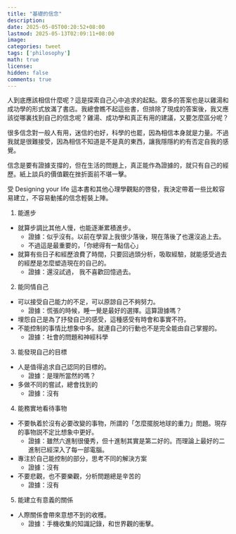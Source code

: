 ```yaml
---
title: "基礎的信念"
description: 
date: 2025-05-05T00:20:52+08:00
lastmod: 2025-05-13T02:09:11+08:00
image: 
categories: tweet
tags: ['philosophy']
math: true
license: 
hidden: false
comments: true
---
```


人到底應該相信什麼呢？這是探索自己心中追求的起點。眾多的答案也是以雞湯和成功學的形式放滿了書店。我總會瞧不起這些書，但排除了現成的答案後，我又應該從哪裏找到自己的信念呢？雞湯、成功學和真正有用的建議，又要怎麼區分呢？

很多信念對一般人有用，迷信的也好，科學的也罷，因為相信本身就是力量。不過我就是很難接受，因為相信不知道是不是真的東西，讓我隱隱約約有否定自我的感覺。

信念是要有證據支撐的，但在生活的問題上，真正能作為證據的，就只有自己的經歷。紙上談兵的價值觀在挫折面前不堪一擊。

受 Designing your life 這本書和其他心理學觀點的啓發，我決定帶着一些比較容易建立，不容易動搖的信念輕裝上陣。

1. 能進步
- 就算步調比其他人慢，也能逐漸累積進步。
	- 證據：似乎沒有。以前在學習上我很少落後，現在落後了也還沒追上去。
	- 不過這是最重要的，「你總得有一點信心」
- 就算有些日子和經歷浪費了時間，只要回過頭分析，吸取經驗，就能感受過去的經歷是怎麼塑造現在的自己的。
	- 證據：還沒試過， 我不喜歡回憶過去。

2. 能同情自己
- 可以接受自己能力的不足，可以原諒自己不夠努力。
	- 證據：慌張的時候，睡一覺是最好的選擇。這算證據嗎？
- 埋怨自己是為了抒發自己的感受，這種感受有時會和事實不符。
- 不能控制的事情比想象中多。就連自己的行動也不是完全能由自己掌握的。
	- 證據：社會的問題和神經科學

3. 能發現自己的目標
- 人是值得追求自己認同的目標的。
	- 證據：是理所當然的嗎？
- 多做不同的嘗試，總會找到的
	- 證據：沒有
4. 能務實地看待事物
- 不要執着於沒有必要改變的事物，所謂的「怎麼擺脱地球的重力」問題。現存的事物説不定比想象中更好。
	- 證據：雖然六進制很優秀，但十進制其實是第二好的。而理論上最好的二進制已經深入了每一部電腦。
- 專注於自己能控制的部分，思考不同的解決方案
	- 證據：沒有
- 不要悲觀，也不要樂觀，分析問題總是辛苦的
	- 證據：沒有
5. 能建立有意義的關係
- 人際關係會帶來意想不到的收穫。
	- 證據：手機收集的知識記錄，和世界觀的衝擊。




